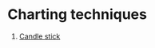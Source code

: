 # Charting techniques

1. [Candle stick](http://www.r-5.org/files/books/trading/investment/Steve_Nison-Japanese_Candlestick_Charting_Techniques-EN.pdf)
